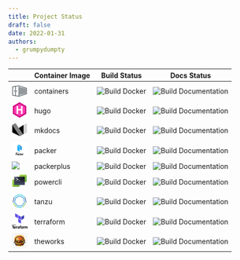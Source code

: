 ```yaml
---
title: Project Status
draft: false
date: 2022-01-31
authors:
  - grumpydumpty
---
```


<!-- DO NOT EDIT BELOW THIS LINE -->

|                                        | Container Image | Build Status                                                                                             | Docs Status                                                                                                   |
|----------------------------------------|-----------------|----------------------------------------------------------------------------------------------------------|---------------------------------------------------------------------------------------------------------------|
| ![](../assets/logos/containers-32.png) | containers      | ![Build Docker](https://github.com/grumpydumpty/containers/actions/workflows/build-docker.yml/badge.svg) | ![Build Documentation](https://github.com/grumpydumpty/containers/actions/workflows/build-docs.yml/badge.svg) |
| ![](../assets/logos/hugo-32.png)       | hugo            | ![Build Docker](https://github.com/grumpydumpty/hugo/actions/workflows/build-docker.yml/badge.svg)       | ![Build Documentation](https://github.com/grumpydumpty/hugo/actions/workflows/build-docs.yml/badge.svg)       |
| ![](../assets/logos/mkdocs-32.png)     | mkdocs          | ![Build Docker](https://github.com/grumpydumpty/mkdocs/actions/workflows/build-docker.yml/badge.svg)     | ![Build Documentation](https://github.com/grumpydumpty/mkdocs/actions/workflows/build-docs.yml/badge.svg)     |
| ![](../assets/logos/packer-32.png)     | packer          | ![Build Docker](https://github.com/grumpydumpty/packer/actions/workflows/build-docker.yml/badge.svg)     | ![Build Documentation](https://github.com/grumpydumpty/packer/actions/workflows/build-docs.yml/badge.svg)     |
| ![](../assets/logos/packerplus-32.png) | packerplus      | ![Build Docker](https://github.com/grumpydumpty/packerplus/actions/workflows/build-docker.yml/badge.svg) | ![Build Documentation](https://github.com/grumpydumpty/packerplus/actions/workflows/build-docs.yml/badge.svg) |
| ![](../assets/logos/powercli-32.png)   | powercli        | ![Build Docker](https://github.com/grumpydumpty/powercli/actions/workflows/build-docker.yml/badge.svg)   | ![Build Documentation](https://github.com/grumpydumpty/powercli/actions/workflows/build-docs.yml/badge.svg)   |
| ![](../assets/logos/tanzu-32.png)      | tanzu           | ![Build Docker](https://github.com/grumpydumpty/tanzu/actions/workflows/build-docker.yml/badge.svg)      | ![Build Documentation](https://github.com/grumpydumpty/tanzu/actions/workflows/build-docs.yml/badge.svg)      |
| ![](../assets/logos/terraform-32.png)  | terraform       | ![Build Docker](https://github.com/grumpydumpty/terraform/actions/workflows/build-docker.yml/badge.svg)  | ![Build Documentation](https://github.com/grumpydumpty/terraform/actions/workflows/build-docs.yml/badge.svg)  |
| ![](../assets/logos/theworks-32.png)   | theworks        | ![Build Docker](https://github.com/grumpydumpty/theworks/actions/workflows/build-docker.yml/badge.svg)   | ![Build Documentation](https://github.com/grumpydumpty/theworks/actions/workflows/build-docs.yml/badge.svg)   |
